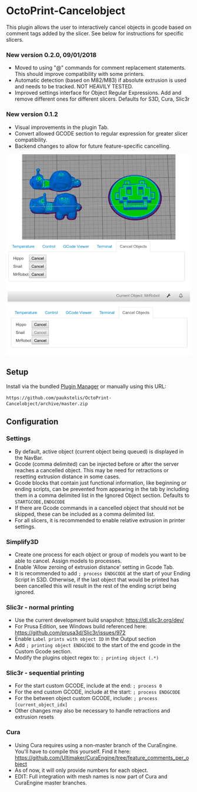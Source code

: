 # OctoPrint-Cancelobject

This plugin allows the user to interactively cancel objects in gcode based on comment tags added by the slicer.
See below for instructions for specific slicers.
### New version 0.2.0, 09/01/2018
* Moved to using "@" commands for comment replacement statements. This should improve compatibility with some printers.
* Automatic detection (based on M82/M83) if absolute extrusion is used and needs to be tracked. NOT HEAVILY TESTED.
* Improved settings interface for Object Regular Expressions. Add and remove different ones for different slicers. Defaults for S3D, Cura, Slic3r

### New version 0.1.2
* Visual improvements in the plugin Tab.
* Convert allowed GCODE section to regular expression for greater slicer compatibility.
* Backend changes to allow for future feature-specific cancelling.

![screenshot](./cancelobject.png)
## Setup

Install via the bundled [Plugin Manager](https://github.com/foosel/OctoPrint/wiki/Plugin:-Plugin-Manager)
or manually using this URL:

    https://github.com/paukstelis/OctoPrint-Cancelobject/archive/master.zip

## Configuration
### Settings
* By default, active object (current object being queued) is displayed in the NavBar.
* Gcode (comma delimited) can be injected before or after the server reaches a cancelled object.
  This may be need for retractions or resetting extrusion distance in some cases.
* Gcode blocks that contain just functional information, like beginning or ending scripts, can be prevented from appearing in the tab by including them in a comma delimited list in the Ignored Object section. Defaults to `STARTGCODE,ENDGCODE`
* If there are Gcode commands in a cancelled object that should not be skipped, these can be included as a comma delimited list.
* For all slicers, it is recommended to enable relative extrusion in printer settings.
### Simplify3D
* Create one process for each object or group of models you want to be able to cancel. Assign models to processes.
* Enable 'Allow zeroing of extrusion distance' setting in Gcode Tab.
* It is recommended to add `; process ENDGCODE` at the start of your Ending Script in S3D. Otherwise, if the last object that would be printed has been cancelled this will result in the rest of the ending script being ignored.
### Slic3r - normal printing
* Use the current development build snapshot: https://dl.slic3r.org/dev/
* For Prusa Edition, see Windows build referenced here: https://github.com/prusa3d/Slic3r/issues/972
* Enable `Label prints with object ID` in the Output section
* Add `; printing object ENDGCODE` to the start of the end gcode in the Custom Gcode section.
* Modify the plugins object regex to: `; printing object (.*)`
### Slic3r - sequential printing
* For the start custom GCODE, include at the end: `; process 0`
* For the end custom GCODE, include at the start: `; process ENDGCODE`
* For the between object custom GCODE, include: `; process [current_object_idx]`
* Other changes may also be necessary to handle retractions and extrusion resets
### Cura
* Using Cura requires using a non-master branch of the CuraEngine. You'll have to compile this yourself. Find it here: https://github.com/Ultimaker/CuraEngine/tree/feature_comments_per_object
* As of now, it will only provide numbers for each object.
* EDIT: Full integration with mesh names is now part of Cura and CuraEngine master branches.
